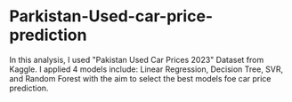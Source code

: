 # Parkistan-Used-car-price-prediction
In this analysis, I used "Pakistan Used Car Prices 2023" Dataset from Kaggle. I applied 4 models include: Linear Regression, Decision Tree, SVR, and Random Forest 
with the aim to select the best models foe car price prediction. 
